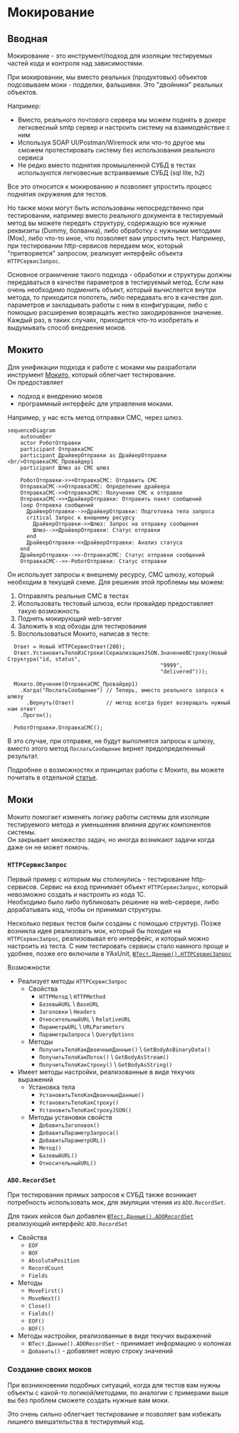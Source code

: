 # Мокирование

## Вводная

Мокирование - это инструмент/подход для изоляции тестируемых частей кода и контроля над зависимостями.

При мокировании, мы вместо реальных (продуктовых) объектов подсовываем моки - подделки, фальшивки. Это "двойники" реальных объектов.

Например:

* Вместо, реального почтового сервера мы можем поднять в докере легковесный smtp сервер и настроить систему на взаимодействие с ним
* Используя SOAP UI/Postman/Wiremock или что-то другое мы сможем протестировать систему без использования реального сервиса
* Не редко вместо поднятия промышленной СУБД в тестах используются легковесные встраиваемые СУБД (sql lite, h2)

Все это относится к мокированию и позволяет упростить процесс поднятия окружения для тестов.

Но также моки могут быть использованы непосредственно при тестировании, например вместо реального документа в тестируемый метод вы можете передать структуру, содержащую все нужные реквизиты (Dummy, болванка), либо обработку с нужными методами (Мок), либо что-то иное, что позволяет вам упростить тест.
Например, при тестировании http-сервисов передаем мок, который "притворяется" запросом, реализует интерфейс объекта `HTTPСервисЗапрос`.

Основное ограничение такого подхода - обработки и структуры должны передаваться в качестве параметров в тестируемый метод. Если нам очень необходимо подменить объект, который вычисляется внутри метода, то приходится попотеть, либо передавать его в качестве доп. параметров и закладывать работы с ним в конфигурации, либо с помощью расширения возвращать жестко закодированное значение. Каждый раз, в таких случаях, приходится что-то изобретать и выдумывать способ внедрения моков.

## Мокито

Для унификации подхода к работе с моками мы разработали инструмент [Мокито](mockito.md), который облегчает тестирование.  
Он предоставляет

* подход к внедрению моков
* программный интерфейс для управления моками.

Например, у нас есть метод отправки СМС, через шлюз.

```mermaid
sequenceDiagram
    autonumber
    actor РоботОтправки
    participant ОтправкаСМС
    participant ДрайверОтправки as ДрайверОтправки <br/>ОтправкаСМС_Провайдер1
    participant Шлюз as СМС шлюз

    РоботОтправки->>+ОтправкаСМС: Отправить СМС
    ОтправкаСМС->>ОтправкаСМС: Определение драйвера
    ОтправкаСМС->>ОтправкаСМС: Получение СМС к отправке
    ОтправкаСМС->>+ДрайверОтправки: Отправить пакет сообщений
    loop Отправка сообщений
      ДрайверОтправки-->>ДрайверОтправки: Подготовка тела запроса
      critical Запрос к внешнему ресурсу
        ДрайверОтправки->>Шлюз: Запрос на отправку сообщения
        Шлюз-->>ДрайверОтправки: Статус отправки
      end
      ДрайверОтправки->>ДрайверОтправки: Анализ статуса
    end
    ДрайверОтправки-->>-ОтправкаСМС: Статус отправки сообщений
    ОтправкаСМС-->>-РоботОтправки: Статус отправки
```

Он использует запросы к внешнему ресурсу, СМС шлюзу, который необходим в текущей схеме. Для решения этой проблемы мы можем:

1. Отправлять реальные СМС в тестах
2. Использовать тестовый шлюза, если провайдер предоставляет такую возможность
3. Поднять мокирующий web-server
4. Заложить в код обходы для тестирования
5. Воспользоваться Мокито, написав в тесте:

  ```bsl
    Ответ = Новый HTTPСервисОтвет(200);
    Ответ.УстановитьТелоИзСтроки(СериализацияJSON.ЗначениеВСтроку(Новый Структура("id, status",
                                                  "9999",
                                                  "delivered")));

    Мокито.Обучение(ОтправкаСМС_Провайдер1)
      .Когда("ПослатьСообщение") // Теперь, вместо реального запроса к шлюзу
        .Вернуть(Ответ)          // метод всегда будет возвращать нужный нам ответ
      .Прогон();

    РоботОтправки.ОтправкаСМС();
  ```
  
  В это случае, при отправке, не будут выполнятся запросы к шлюзу, вместо этого метод `ПослатьСообщение` вернет предопределенный результат.

Подробнее о возможностях и принципах работы с Мокито, вы можете почитать в отдельной [статье](mockito.md).

## Моки

Мокито помогает изменять логику работы системы для изоляции тестируемого метода и уменьшения влияния других компонентов системы.  
Он закрывает множество задач, но иногда возникают задачи когда даже он не может помочь.

### `HTTPСервисЗапрос`

Первый пример с которым мы столкнулись - тестирование http-сервисов. Сервис на вход принимает объект `HTTPСервисЗапрос`, который невозможно создать и настроить из кода 1С.  
Необходимо было либо публиковать решение на web-сервере, либо дорабатывать код, чтобы он принимал структуры.

Несколько первых тестов были созданы с помощью структур. Позже возникла идея реализовать мок, который бы походил на `HTTPСервисЗапрос`, реализовывал его интерфейс, и который можно настроить из теста.
С ним тестировать сервисы стало намного проще и удобнее, позже его включили в YAxUnit, [`ЮТест.Данные().HTTPСервисЗапрос`](/api/ЮТТестовыеДанные#httpсервисзапрос)

Возможности:

* Реализует методы `HTTPСервисЗапрос`
  * Свойства
    * `HTTPМетод` \ `HTTPMethod`
    * `БазовыйURL` \ `BaseURL`
    * `Заголовки` \ `Headers`
    * `ОтносительныйURL` \ `RelativeURL`
    * `ПараметрыURL` \ `URLParameters`
    * `ПараметрыЗапроса` \ `QueryOptions`
  * Методы
    * `ПолучитьТелоКакДвоичныеДанные()` \ `GetBodyAsBinaryData()`
    * `ПолучитьТелоКакПоток()` \ `GetBodyAsStream()`
    * `ПолучитьТелоКакСтроку()` \ `GetBodyAsString()`
* Имеет методы настройки, реализованные в виде текучих выражений
  * Установка тела
    * `УстановитьТелоКакДвоичныеДанные()`
    * `УстановитьТелоКакСтроку()`
    * `УстановитьТелоКакСтрокуJSON()`
  * Методы установки свойств
    * `ДобавитьЗаголовок()`
    * `ДобавитьПараметрЗапроса()`
    * `ДобавитьПараметрURL()`
    * `Метод()`
    * `БазовыйURL()`
    * `ОтносительныйURL()`

### `ADO.RecordSet`

При тестировании прямых запросов к СУБД также возникает потребность использовать мок, для эмуляции чтения из `ADO.RecordSet`.

Для таких кейсов был добавлен [`ЮТест.Данные().ADORecordSet`](/api/ЮТТестовыеДанные#adorecordset) реализующий интерфейс `ADO.RecordSet`

* Свойства
  * `EOF`
  * `BOF`
  * `AbsolutePosition`
  * `RecordCount`
  * `Fields`
* Методы
  * `MoveFirst()`
  * `MoveNext()`
  * `Close()`
  * `Fields()`
  * `EOF()`
  * `BOF()`
* Методы настройки, реализованные в виде текучих выражений
  * `ЮТест.Данные().ADORecordSet` - принимает информацию о колонках
  * `Добавить()` - добавляет новую строку значений

### Создание своих моков

При возникновении подобных ситуаций, когда для тестов вам нужны объекты с какой-то логикой/методами, по аналогии с примерами выше вы без проблем сможете создать нужные вам моки.

Это очень сильно облегчает тестирование и позволяет вам избежать лишнего вмешательства в тестируемый код.
